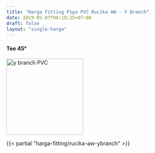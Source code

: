 ```yaml
---
title: "Harga Fitting Pipa PVC Rucika AW - Y Branch"
date: 2019-05-07T00:19:25+07:00
draft: false
layout: "single-harga"
---
```


#### Tee 45&deg;

<img src="../img/fitting-pvc/y-branch.png" alt="y branch PVC" width="200" />

{{< partial "harga-fitting/rucika-aw-ybranch" >}}

